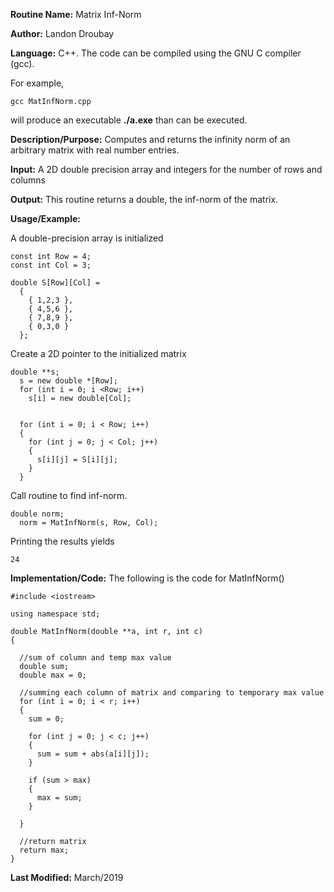**Routine Name:**           Matrix Inf-Norm

**Author:** Landon Droubay

**Language:** C++. The code can be compiled using the GNU C compiler (gcc).

For example,

    gcc MatInfNorm.cpp

will produce an executable **./a.exe** than can be executed. 

**Description/Purpose:** Computes and returns the infinity norm of an arbitrary matrix with real number entries.

**Input:** A 2D double precision array and integers for the number of rows and columns

**Output:** This routine returns a double, the inf-norm of the matrix.

**Usage/Example:**

A double-precision array is initialized

```c_cpp
const int Row = 4;
const int Col = 3;

double S[Row][Col] =
  {
    { 1,2,3 },
    { 4,5,6 },
    { 7,8,9 },
    { 0,3,0 }
  };
```
Create a 2D pointer to the initialized matrix

```c_cpp
double **s;
  s = new double *[Row];
  for (int i = 0; i <Row; i++)
    s[i] = new double[Col];


  for (int i = 0; i < Row; i++)
  {
    for (int j = 0; j < Col; j++)
    {
      s[i][j] = S[i][j];
    }
  }
```
Call routine to find inf-norm.

```c_cpp
double norm;
  norm = MatInfNorm(s, Row, Col);
```

Printing the results yields

```c_cpp
24
```

**Implementation/Code:** The following is the code for MatInfNorm()

```c_cpp
#include <iostream>

using namespace std;

double MatInfNorm(double **a, int r, int c)
{

  //sum of column and temp max value
  double sum;
  double max = 0;

  //summing each column of matrix and comparing to temporary max value
  for (int i = 0; i < r; i++)
  {
    sum = 0;

    for (int j = 0; j < c; j++)
    {
      sum = sum + abs(a[i][j]);
    }

    if (sum > max)
    {
      max = sum;
    }

  }

  //return matrix
  return max;
}
```
**Last Modified:** March/2019

